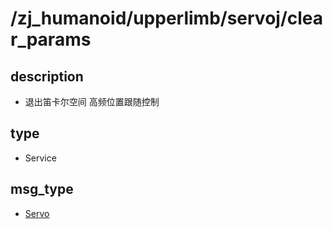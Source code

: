 # /zj_humanoid/upperlimb/servoj/clear_params

## description
- 退出笛卡尔空间 高频位置跟随控制

## type
- Service

## msg_type
- [Servo](../../../../zj_humanoid_types.md#Servo)

